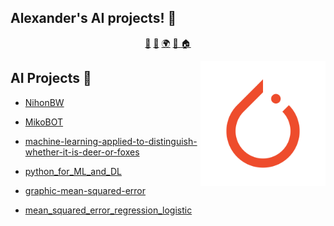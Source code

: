 ## Alexander's AI projects! 👋

<p align="center">
<a href="https://github.com/alexliqu09/alexliqu09/blob/main/ai.md">🤖</a>
<a href="https://github.com/alexliqu09/alexliqu09/blob/main/cibersecurity.md">🔑</a>
<a href="https://github.com/alexliqu09/alexliqu09/blob/main/web.md">🌍</a>
<a href="https://github.com/alexliqu09/alexliqu09/blob/main/tutorials.md">📒 </a>
<a href="https://github.com/alexliqu09/alexliqu09">🏠</a>
</p>

<img align="right" height="auto" width="200" src="https://github.com/alexliqu09/alexliqu09/blob/main/src/pytorch.png"/>
</a>


## AI Projects 🤖

*  [NihonBW ](https://github.com/alexliqu09/NihonBW) 

* [MikoBOT](https://github.com/alexliqu09/MikoBOT)  

* [machine-learning-applied-to-distinguish-whether-it-is-deer-or-foxes ](https://github.com/alexliqu09/-machine-learning-applied-to-distinguish-whether-it-is-deer-or-foxes)

* [python_for_ML_and_DL](https://github.com/alexliqu09/Python_for_ML_and_DL)

* [graphic-mean-squared-error](https://github.com/alexliqu09/graphic-mean-squared-error)

* [mean_squared_error_regression_logistic](https://github.com/alexliqu09/mean_squared_error_regression_logistic)
